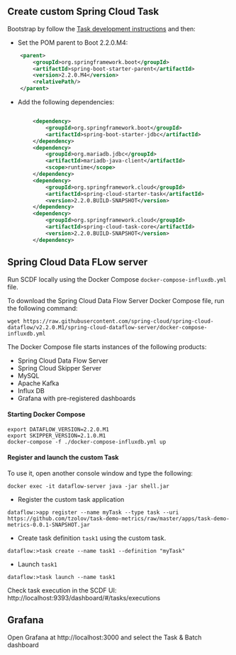 
## Create custom Spring Cloud Task

Bootstrap by follow the [Task development instructions](https://docs.spring.io/spring-cloud-task/docs/2.0.0.RELEASE/reference/htmlsingle/#getting-started-developing-first-task) and then: 

* Set the POM parent to Boot 2.2.0.M4:

```xml
	<parent>
		<groupId>org.springframework.boot</groupId>
		<artifactId>spring-boot-starter-parent</artifactId>
		<version>2.2.0.M4</version>
		<relativePath/>
	</parent>
``` 

* Add the following dependencies: 

```xml

		<dependency>
			<groupId>org.springframework.boot</groupId>
			<artifactId>spring-boot-starter-jdbc</artifactId>
		</dependency>
		<dependency>
			<groupId>org.mariadb.jdbc</groupId>
			<artifactId>mariadb-java-client</artifactId>
			<scope>runtime</scope>
		</dependency>
		<dependency>
			<groupId>org.springframework.cloud</groupId>
			<artifactId>spring-cloud-starter-task</artifactId>
			<version>2.2.0.BUILD-SNAPSHOT</version>
		</dependency>
		<dependency>
			<groupId>org.springframework.cloud</groupId>
			<artifactId>spring-cloud-task-core</artifactId>
			<version>2.2.0.BUILD-SNAPSHOT</version>
		</dependency>

``` 

## Spring Cloud Data FLow server

Run SCDF locally using the Docker Compose `docker-compose-influxdb.yml` file.

To download the Spring Cloud Data Flow Server Docker Compose file, run the following command:
```
wget https://raw.githubusercontent.com/spring-cloud/spring-cloud-dataflow/v2.2.0.M1/spring-cloud-dataflow-server/docker-compose-influxdb.yml
```

The Docker Compose file starts instances of the following products:

* Spring Cloud Data Flow Server
* Spring Cloud Skipper Server
* MySQL
* Apache Kafka
* Influx DB
* Grafana with pre-registered dashboards

#### Starting Docker Compose

```
export DATAFLOW_VERSION=2.2.0.M1
export SKIPPER_VERSION=2.1.0.M1
docker-compose -f ./docker-compose-influxdb.yml up
```

#### Register and launch the custom Task

To use it, open another console window and type the following:

```
docker exec -it dataflow-server java -jar shell.jar
```

* Register the custom task application
```
dataflow:>app register --name myTask --type task --uri https://github.com/tzolov/task-demo-metrics/raw/master/apps/task-demo-metrics-0.0.1-SNAPSHOT.jar

```

* Create task definition `task1` using the custom task.
```
dataflow:>task create --name task1 --definition "myTask"
```

* Launch `task1`
```
dataflow:>task launch --name task1
```

Check task execution in the SCDF UI: http://localhost:9393/dashboard/#/tasks/executions


## Grafana 

Open Grafana at http://localhost:3000 and select the Task & Batch dashboard 
